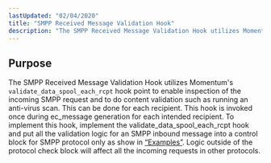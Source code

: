 ```yaml
---
lastUpdated: "02/04/2020"
title: "SMPP Received Message Validation Hook"
description: "The SMPP Received Message Validation Hook utilizes Momentum's validate data spool each rcpt hook point to enable inspection of the incoming SMPP request and to do content validation such as running an anti virus scan This can be done for each recipient This hook is invoked once during ec message..."
---
```



## <a name="SMPPReceivedMessageValidationHook.purpose"></a> Purpose

The SMPP Received Message Validation Hook utilizes Momentum's `validate_data_spool_each_rcpt` hook point to enable inspection of the incoming SMPP request and to do content validation such as running an anti-virus scan. This can be done for each recipient. This hook is invoked once during ec_message generation for each intended recipient. To implement this hook, implement the validate_data_spool_each_rcpt hook and put all the validation logic for an SMPP inbound message into a control block for SMPP protocol only as show in [“Examples”](/momentum/mobile/mobile-developer-guide/smpp-received-message-validation-hook-examples). Logic outside of the protocol check block will affect all the incoming requests in other protocols.